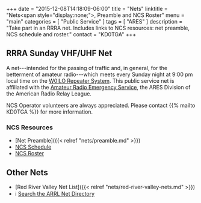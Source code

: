 +++
date = "2015-12-08T14:18:09-06:00"
title = "Nets"
linktitle = "Nets<span style=\"display:none;\">, Preamble and NCS Roster</span>"
menu = "main"
categories = [ "Public Service" ]
tags = [ "ARES" ]
description = "Take part in an RRRA net. Includes links to NCS resources: net preamble, NCS schedule and roster."
contact = "KD0TGA"
+++
## RRRA Sunday VHF/UHF Net

A net---intended for the passing of traffic and, in general, for the
betterment of amateur radio---which meets every Sunday night at 9:00 pm local
time on the
[W0ILO Repeater System](/radios/#w0ilo-repeaters). 
This public service net is affiliated with the
[Amateur Radio Emergency Service](http://www.arrl.org/ares),
the ARES Division of the American Radio Relay League.

NCS Operator volunteers are always appreciated. Please contact
{{% mailto KD0TGA %}} for more information.

### NCS Resources

* [Net Preamble]({{< relref "nets/preamble.md" >}})
* [NCS Schedule](/dates/ncs-schedule/)
* [NCS Roster](/ncs/)

## Other Nets

* [Red River Valley Net List]({{< relref "nets/red-river-valley-nets.md" >}})
* :information_source: [Search the ARRL Net
Directory](http://www.arrl.org/resources/nets/client/netsearch.html)

